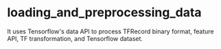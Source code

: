 # loading_and_preprocessing_data
It uses Tensorflow's data API to process TFRecord binary format, feature API, TF transformation, and Tensorflow dataset.
